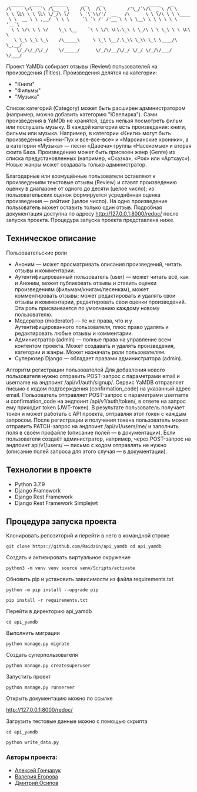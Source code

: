 ```
 ______  ____    ______      __    __                 ____    __        
/\  _  \/\  _`\ /\__  _\    /\ \  /\ \        /'\_/`\/\  _`\ /\ \       
\ \ \L\ \ \ \L\ \/_/\ \/    \ `\`\\/'/  __   /\      \ \ \/\ \ \ \____  
 \ \  __ \ \ ,__/  \ \ \     `\ `\ /' /'__`\ \ \ \__\ \ \ \ \ \ \ '__`\ 
  \ \ \/\ \ \ \/    \_\ \__    `\ \ \/\ \L\.\_\ \ \_/\ \ \ \_\ \ \ \L\ \
   \ \_\ \_\ \_\    /\_____\     \ \_\ \__/.\_\\ \_\\ \_\ \____/\ \_,__/
    \/_/\/_/\/_/    \/_____/      \/_/\/__/\/_/ \/_/ \/_/\/___/  \/___/ 

```
                                                                        
  
Проект YaMDb собирает отзывы (Review) пользователей на произведения (Titles). 
Произведения делятся на категории:

- "Книги"
- "Фильмы"
- "Музыка"

Список категорий (Category) может быть расширен администратором (например, можно добавить категорию "Ювелирка"). Сами произведения в YaMDb не хранятся, здесь нельзя посмотреть фильм или послушать музыку.
В каждой категории есть произведения: книги, фильмы или музыка. Например, в категории «Книги» могут быть произведения «Винни-Пух и все-все-все» и «Марсианские хроники», а в категории «Музыка» — песня «Давеча» группы «Насекомые» и вторая сюита Баха. Произведению может быть присвоен жанр (Genre) из списка предустановленных (например, «Сказка», «Рок» или «Артхаус»). Новые жанры может создавать только администратор.

Благодарные или возмущённые пользователи оставляют к произведениям текстовые отзывы (Review) и ставят произведению оценку в диапазоне от одного до десяти (целое число); из пользовательских оценок формируется усреднённая оценка произведения — рейтинг (целое число). На одно произведение пользователь может оставить только один отзыв. Подробная документация доступна по адресу http://127.0.0.1:8000/redoc/ после запуска проекта. Процедура запуска проекта представлена ниже.

## Техническое описание
Пользовательские роли
- Аноним — может просматривать описания произведений, читать отзывы и комментарии.
- Аутентифицированный пользователь (user) — может читать всё, как и Аноним, может публиковать отзывы и ставить оценки произведениям (фильмам/книгам/песенкам), может комментировать отзывы; может редактировать и удалять свои отзывы и комментарии, редактировать свои оценки произведений. Эта роль присваивается по умолчанию каждому новому пользователю.
- Модератор (moderator) — те же права, что и у Аутентифицированного пользователя, плюс право удалять и редактировать любые отзывы и комментарии.
- Администратор (admin) — полные права на управление всем контентом проекта. Может создавать и удалять произведения, категории и жанры. Может назначать роли пользователям.
- Суперюзер Django — обладает правами администратора (admin).

Алгоритм регистрации пользователей
Для добавления нового пользователя нужно отправить POST-запрос с параметрами email и username на эндпоинт /api/v1/auth/signup/. Сервис YaMDB отправляет письмо с кодом подтверждения (confirmation_code) на указанный адрес email. Пользователь отправляет POST-запрос с параметрами username и confirmation_code на эндпоинт /api/v1/auth/token/, в ответе на запрос ему приходит token (JWT-токен). В результате пользователь получает токен и может работать с API проекта, отправляя этот токен с каждым запросом. После регистрации и получения токена пользователь может отправить PATCH-запрос на эндпоинт /api/v1/users/me/ и заполнить поля в своём профайле (описание полей — в документации). Если пользователя создаёт администратор, например, через POST-запрос на эндпоинт api/v1/users/ — письмо с кодом отправлять не нужно (описание полей запроса для этого случая — в документации).

## Технологии в проекте
- Python 3.7.9
- Django Framework
- Django Rest Framework
- Django Rest Framework Simplejwt
## Процедура запуска проекта
Клонировать репозиторий и перейти в него в командной строке

`git clone https://github.com/Raidzin/api_yamdb cd api_yamdb`

Cоздать и активировать виртуальное окружение

`python3 -m venv venv source venv/Scripts/activate`

Обновить pip и установить зависимости из файла requirements.txt

`python -m pip install --upgrade pip`

`pip install -r requirements.txt`

Перейти в директорию api_yamdb

`cd api_yamdb`

Выполнить миграции

`python manage.py migrate`

Создать суперпользователя

`python manage.py createsuperuser`

Запустить проект

`python manage.py runserver`

Открыть документацию можно по ссылке

http://127.0.0.1:8000/redoc/

Загрузить тестовые данные можно с помощью скрипта

`cd api_yamdb`

`python write_data.py`

### Авторы проекта:
- [Алексей Гончарук](https://github.com/Raidzin "Github")
- [Валерия Егорова](https://github.com/Valeria7317 "Github")
- [Дмитрий Осипов](https://github.com/chin0318 "Github")
